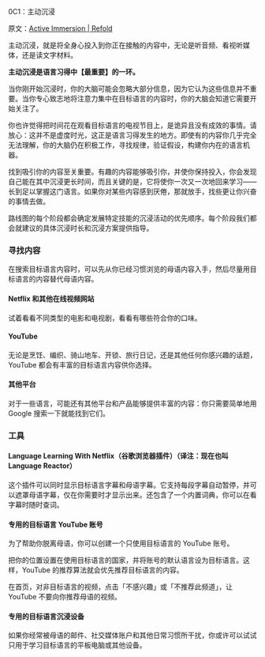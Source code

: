 0C1：主动沉浸

原文：[Active Immersion | Refold](https://refold.la/roadmap/stage-0/c/active-immersion)

主动沉浸，就是将全身心投入到你正在接触的内容中，无论是听音频、看视听媒体，还是读文字材料。

**主动沉浸是语言习得中【最重要】的一环。**

当你刚开始沉浸时，你的大脑可能会忽略大部分信息，因为它认为这些信息并不重要。当你专心致志地将注意力集中在目标语言的内容时，你的大脑会知道它需要开始关注了。

你也许觉得把时间花在观看目标语言的电视节目上，是诡异且没有成效的事情。请放心：这并不是虚度时光，这正是语言习得发生的地方。即使有的内容你几乎完全无法理解，你的大脑仍在积极工作，寻找规律，验证假设，构建你内在的语言机器。

找到吸引你的内容至关重要。有趣的内容能够吸引你，并使你保持投入，你会发现自己能在其中沉浸更长时间，而且关键的是，它将使你一次又一次地回来学习——长到足以掌握这门语言。如果你对某些内容感到厌倦，那就放手，找些更让你兴奋的事情去做。

路线图的每个阶段都会确定发展特定技能的沉浸活动的优先顺序。每个阶段我们都会就建议的具体沉浸时长和沉浸方案提供指导。

### 寻找内容

在搜索目标语言内容时，可以先从你已经习惯浏览的母语内容入手，然后尽量用目标语言的内容替代母语内容。

#### Netflix 和其他在线视频网站

试着看看不同类型的电影和电视剧，看看有哪些符合你的口味。

#### YouTube

无论是烹饪、编织、骑山地车、开锁、旅行日记，还是其他任何你感兴趣的话题，YouTube 都会有丰富的目标语言内容供你选择。

#### 其他平台

对于一些语言，可能还有其他平台和产品能够提供丰富的内容：你只需要简单地用 Google 搜索一下就能找到它们。

### 工具

#### Language Learning With Netflix（谷歌浏览器插件）（译注：现在也叫 Language Reactor）

这个插件可以同时显示目标语言字幕和母语字幕。它支持每段字幕自动暂停，并可以遮罩母语字幕，仅在你需要时才显示出来。还包含了一个内置词典，你可以在看字幕时随时查词。

#### 专用的目标语言 YouTube 账号

为了帮助你脱离母语，你可以创建一个只使用目标语言的 YouTube 账号。

把你的位置设置在使用目标语言的国家，并将账号的默认语言设为目标语言。这样，YouTube 的推荐算法就会优先推荐目标语言的内容。

在首页，对非目标语言的视频，点击「不感兴趣」或「不推荐此频道」，让 YouTube 不要向你推荐母语的视频。

#### 专用的目标语言沉浸设备

如果你经常被母语的邮件、社交媒体账户和其他日常习惯所干扰，你或许可以试试只用于学习目标语言的平板电脑或其他设备。